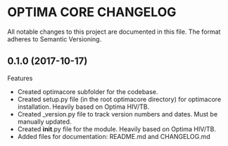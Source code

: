 # OPTIMA CORE CHANGELOG

All notable changes to this project are documented in this file.
The format adheres to Semantic Versioning.

## 0.1.0 (2017-10-17)

Features
- Created optimacore subfolder for the codebase.
- Created setup.py file (in the root optimacore directory) for optimacore installation.
  Heavily based on Optima HIV/TB.
- Created _version.py file to track version numbers and dates.
  Must be manually updated.
- Created __init__.py file for the module.
  Heavily based on Optima HIV/TB.
- Added files for documentation: README.md and CHANGELOG.md
